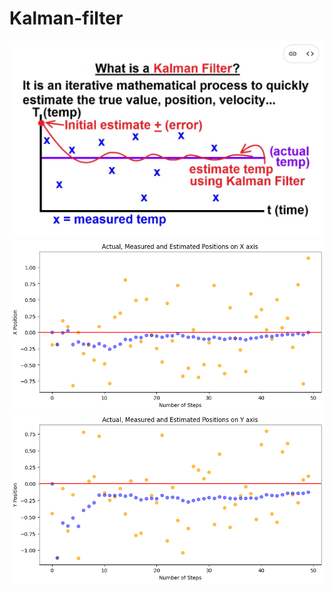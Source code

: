 # Kalman-filter
 ![Image Alt](https://github.com/adityasuman10/Kalman-filter/blob/04a14454aa157180e1f863e9fe0d10c1392e75fa/assets/Screenshot%202025-05-19%20164057.png)
  ![Image Alt](https://github.com/adityasuman10/Kalman-filter/blob/253323de289382b238c95350bd039f6ab1404923/assets/download%20(1).png)
  ![Image Alt](https://github.com/adityasuman10/Kalman-filter/blob/2963acca641f2b89afbe67071fca1baf12bc4934/assets/download%20(2).png)
